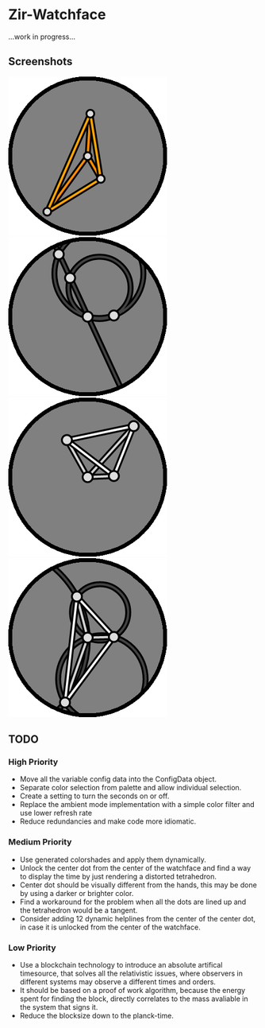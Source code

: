 # Zir-Watchface
...work in progress...

## Screenshots
![Preview](https://raw.githubusercontent.com/Tok/Zir-Watchface/master/Wearable/src/main/res/drawable-hdpi/preview_zir.png "Preview")
![Circles](https://raw.githubusercontent.com/Tok/Zir-Watchface/master/Wearable/src/main/res/drawable-hdpi/theme_circles.png "Circles")
![Fields](https://raw.githubusercontent.com/Tok/Zir-Watchface/master/Wearable/src/main/res/drawable-hdpi/theme_fields.png "Fields")
![Geometry](https://raw.githubusercontent.com/Tok/Zir-Watchface/master/Wearable/src/main/res/drawable-hdpi/theme_geometry.png "Geometry")

## TODO
### High Priority
* Move all the variable config data into the ConfigData object.
* Separate color selection from palette and allow individual selection.
* Create a setting to turn the seconds on or off.
* Replace the ambient mode implementation with a simple color filter and use lower refresh rate
* Reduce redundancies and make code more idiomatic.

### Medium Priority
* Use generated colorshades and apply them dynamically.
* Unlock the center dot from the center of the watchface and find a way to display the time by just rendering a distorted tetrahedron.
* Center dot should be visually different from the hands, this may be done by using a darker or brighter color.
* Find a workaround for the problem when all the dots are lined up and the tetrahedron would be a tangent.
* Consider adding 12 dynamic helplines from the center of the center dot, in case it is unlocked from the center of the watchface.

### Low Priority
* Use a blockchain technology to introduce an absolute artifical timesource, that solves all the relativistic issues, where observers in different systems may observe a different times and orders.
* It should be based on a proof of work algorithm, because the energy spent for finding the block, directly correlates to the mass avaliable in the system that signs it.
* Reduce the blocksize down to the planck-time.
